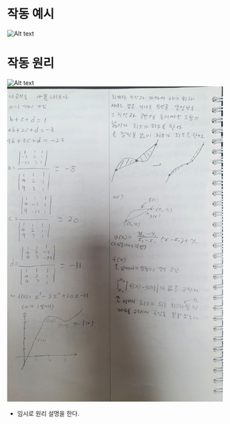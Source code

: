 # 작동 예시
![Alt text](https://github.com/bamcasa/analyze_data_tool/blob/main/sample.gif)  

# 작동 원리
![Alt text](https://github.com/bamcasa/analyze_data_tool/blob/main/images/KakaoTalk_20211231_201427437.jpg?raw=true)  
![Alt text](https://github.com/bamcasa/analyze_data_tool/blob/main/images/KakaoTalk_20211231_201428647.jpg?raw=true)
- 임시로 원리 설명을 한다.
